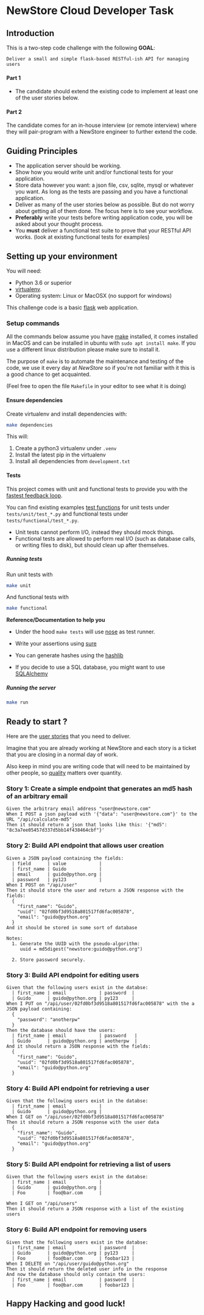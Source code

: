 # NewStore Cloud Developer Task

## Introduction

This is a two-step code challenge with the following **GOAL**:

    Deliver a small and simple flask-based RESTful-ish API for managing users

#### Part 1

- The candidate should extend the existing code to implement at least one of the user stories below.


#### Part 2

The candidate comes for an in-house interview (or remote interview)
where they will pair-program with a NewStore engineer to further extend the code.



## Guiding Principles

* The application server should be working.
* Show how you would write unit and/or functional tests for your application.
* Store data however you want: a json file, csv, sqlite, mysql or whatever you want. As long as the tests are passing and you have a functional application.
* Deliver as many of the user stories below as possible. But do not
  worry about getting all of them done. The focus here is to see your
  workflow.
* **Preferably** write your tests before writing application code, you will be asked about your thought process.
* You **must** deliver a functional test suite to prove that your RESTful API works. (look at existing functional tests for examples)


## Setting up your environment

You will need:

- Python 3.6 or superior
- [virtualenv](http://docs.python-guide.org/en/latest/dev/virtualenvs/).
- Operating system: Linux or MacOSX (no support for windows)

This challenge code is a basic [flask](https://flask.palletsprojects.com/en/1.1.x/) web application.

### Setup commands

All the commands below assume you have
[make](https://www.gnu.org/software/make/) installed, it comes
installed in MacOS and can be installed in ubuntu with `sudo apt
install make`. If you use a different linux distribution please make
sure to install it.

The purpose of `make` is to automate the maintenance and testing of
the code, we use it every day at *NewStore* so if you're not familiar
with it this is a good chance to get acquainted.

(Feel free to open the file `Makefile` in your editor to see what it is doing)

#### Ensure dependencies

Create virtualenv and install dependencies with:

```bash
make dependencies
```

This will:

1. Create a python3 virtualenv under `.venv`
2. Install the latest pip in the virtualenv
3. Install all dependencies from `development.txt`


#### Tests

This project comes with unit and functional tests to provide you with
the [fastest feedback
loop](https://blog.bitsrc.io/a-guide-to-test-driven-development-tdd-shorter-feedback-loop-faster-workflow-ce5bd6b247c4).

You can find existing examples [test functions](https://nose.readthedocs.io/en/latest/writing_tests.html#test-functions) for unit tests under
`tests/unit/test_*.py` and functional tests under
`tests/functional/test_*.py`.

- Unit tests cannot perform I/O, instead they should mock things.
- Functional tests are allowed to perform real I/O (such as database calls, or writing files to disk), but should clean up after themselves.

##### Running tests

Run unit tests with

```bash
make unit
```

And functional tests with

```bash
make functional
```

**Reference/Documentation to help you**

* Under the hood `make tests` will use [nose](https://nose.readthedocs.io/en/latest/writing_tests.html#test-functions) as test runner.
* Write your assertions using [sure](https://sure.readthedocs.io/en/latest/api-reference.html#setup-teardown)

* You can generate hashes using the [hashlib](https://docs.python.org/3.6/library/hashlib.html)

* If you decide to use a SQL database, you might want to use [SQLAlchemy](https://pythonhosted.org/Flask-SQLAlchemy/)


##### Running the server

```bash
make run
```

## Ready to start ?

Here are the [user stories](http://martinfowler.com/bliki/GivenWhenThen.html) that
you need to deliver.

Imagine that you are already working at NewStore and each story is a
ticket that you are closing in a normal day of work.

Also keep in mind you are writing code that will need to be maintained
by other people, so
[quality](https://en.wikipedia.org/wiki/Software_craftsmanship#Manifesto)
matters over quantity.



### Story 1: Create a simple endpoint that generates an md5 hash of an arbitrary email

```gherkin
Given the arbitrary email address "user@newstore.com"
When I POST a json payload with '{"data": "user@newstore.com"}' to the URL "/api/calculate-md5"
Then it should return a json that looks like this: '{"md5": "8c3a7ee05457d337d5bb14f438464cbf"}'
```

### Story 2: Build API endpoint that allows user creation

```gherkin
Given a JSON payload containing the fields:
  | field      | value            |
  | first_name | Guido            |
  | email      | guido@python.org |
  | password   | py123            |
When I POST on "/api/user"
Then it should store the user and return a JSON response with the fields:
  {
    "first_name": "Guido",
    "uuid": "02fd0bf3d9518a801517fd6fac005878",
    "email": "guido@python.org"
  }
And it should be stored in some sort of database
```

    Notes:
      1. Generate the UUID with the pseudo-algorithm:
         uuid = md5digest("newstore:guido@python.org")

      2. Store password securely.

### Story 3: Build API endpoint for editing users

```gherkin
Given that the following users exist in the databse:
  | first_name | email            | password  |
  | Guido      | guido@python.org | py123     |
When I PUT on "/api/user/02fd0bf3d9518a801517fd6fac005878" with the a JSON payload containing:
  {
    "password": "anotherpw"
  }
Then the database should have the users:
  | first_name | email            | password   |
  | Guido      | guido@python.org | anotherpw  |
And it should return a JSON response with the fields:
  {
    "first_name": "Guido",
    "uuid": "02fd0bf3d9518a801517fd6fac005878",
    "email": "guido@python.org"
  }
```

### Story 4: Build API endpoint for retrieving a user

```gherkin
Given that the following users exist in the databse:
  | first_name | email            |
  | Guido      | guido@python.org |
When I GET on "/api/user/02fd0bf3d9518a801517fd6fac005878"
Then it should return a JSON response with the user data
  {
    "first_name": "Guido",
    "uuid": "02fd0bf3d9518a801517fd6fac005878",
    "email": "guido@python.org"
  }
```

### Story 5: Build API endpoint for retrieving a list of users

```gherkin
Given that the following users exist in the databse:
  | first_name | email            |
  | Guido      | guido@python.org |
  | Foo        | foo@bar.com      |

When I GET on "/api/users"
Then it should return a JSON response with a list of the existing users
```

### Story 6: Build API endpoint for removing users

```gherkin
Given that the following users exist in the databse:
  | first_name | email            | password  |
  | Guido      | guido@python.org | py123     |
  | Foo        | foo@bar.com      | foobar123 |
When I DELETE on "/api/user/guido@python.org"
Then it should return the deleted user info in the response
And now the database should only contain the users:
  | first_name | email            | password  |
  | Foo        | foo@bar.com      | foobar123 |
```

## Happy Hacking and good luck!
